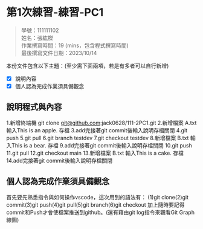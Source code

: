 # 第1次練習-練習-PC1
>
>學號：111111102
><br />
>姓名：張紘榤
><br />
>作業撰寫時間：19 (mins，包含程式撰寫時間)
><br />
>最後撰寫文件日期：2023/10/14
>

本份文件包含以下主題：(至少需下面兩項，若是有多者可以自行新增)
- [x] 說明內容
- [x] 個人認為完成作業須具備觀念

## 說明程式與內容

1.新增終端機 git clone git@github.com:jack0628/111-2PC1.git
2.新增檔案 A.txt 輸入This is an apple. 存檔
3.add完接著git commit後輸入說明存檔關閉
4.git push
5.git pull
6.git branch testdev
7.git checkout testdev
8.新增檔案 B.txt 輸入This is a bear. 存檔
9.add完接著git commit後輸入說明存檔關閉
10.git push
11.git pull
12.git checkout main
13.新增檔案 B.txt 輸入This is a cake. 存檔
14.add完接著git commit後輸入說明存檔關閉

## 個人認為完成作業須具備觀念

首先要先熟悉指令與如何操作vscode，這次用到的語法有：
(1)git clone(2)git commit(3)git push(4)git pull(5)git branch(6)git checkout
加上隨時要記得commit和Push才會使檔案推送到github。(還有藉由git log指令來觀看Git Graph線圖)
